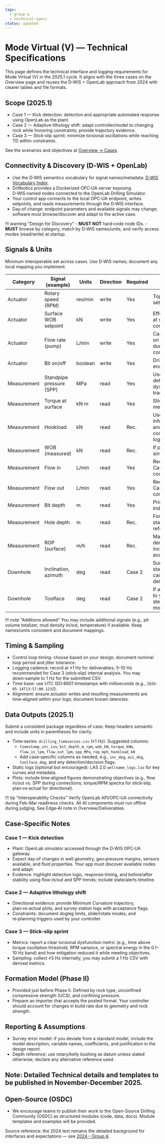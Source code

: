 ```yaml
---
tags:
  - group-a
  - technical-specs
status: updated
---
```


# Mode Virtual (V) — Technical Specifications

This page defines the technical interface and logging requirements for Mode Virtual (V) in the 2025.1 cycle. It aligns with the three cases on the Overview page and reuses the D‑WIS + OpenLab approach from 2024 with clearer tables and file formats.

## Scope (2025.1)

- Case 1 — Kick detection: detection and appropriate automated response using OpenLab as the plant.
- Case 2 — Adaptive lithology shift: adapt controller/model to changing rock while honoring constraints; provide trajectory evidence.
- Case 3 — Stick‑slip sprint: minimize torsional oscillations while reaching TD within constraints.

See the scenarios and objectives at [Overview → Cases](overview.md#cases-20251).

## Connectivity & Discovery (D‑WIS + OpenLab)

- Use the D‑WIS semantics vocabulary for signal names/metadata: [D‑WIS Vocabulary Index](https://d-wis.org/vocabulary-index/).
- Drillbotics provides a Dockerized OPC‑UA server exposing D‑WIS‑named nodes connected to the OpenLab Drilling Simulator.
- Your control app connects to the local OPC‑UA endpoint, writes setpoints, and reads measurements through the D‑WIS interface.
- Day‑of change: endpoint parameters and available signals may change; software must browse/discover and adapt to the active case.

!!! warning "Design for Discovery"
    - **MUST NOT** hard‑code node IDs.
    - **MUST** browse by category, match by D‑WIS names/units, and verify access modes (read/write) at startup.

## Signals & Units

Minimum interoperable set across cases. Use D‑WIS names; document any local mapping you implement.

| Category | Signal (example) | Units | Direction | Required | Notes |
| --- | --- | --- | --- | --- | --- |
| Actuator | Rotary speed (RPM) | rev/min | write | Yes | Top‑drive setpoint |
| Actuator | Surface WOB setpoint | kN | write | Yes | Effective WOB at surface controller |
| Actuator | Flow rate (pump) | L/min | write | Yes | Case 1 relies on flow steps during connections |
| Actuator | Bit on/off | boolean | write | Yes | Drilling enable/disable |
| Measurement | Standpipe pressure (SPP) | MPa | read | Yes | Used in kick detection and dysfunction tracking |
| Measurement | Torque at surface | kN·m | read | Yes | Stick‑slip metrics |
| Measurement | Hookload | kN | read | Rec. | Useful for inferred WOB and connection logic |
| Measurement | WOB (measured) | kN | read | Rec. | If provided by simulator/case |
| Measurement | Flow in | L/min | read | Yes | Required for Case 1 comparisons |
| Measurement | Flow out | L/min | read | Yes | Required for Case 1 comparisons |
| Measurement | Bit depth | m | read | Yes | Primary depth index |
| Measurement | Hole depth | m | read | Rec. | For drilling state and ROP reference |
| Measurement | ROP (surface) | m/h | read | Rec. | May be derived; include if available |
| Downhole | Inclination, azimuth | deg | read | Case 2 | Survey model; station cadence per deliverables |
| Downhole | Toolface | deg | read | Case 2 | If applicable to your steering model |

!!! note "Additions allowed"
    You may include additional signals (e.g., pit volume totalizer, mud density in/out, temperature) if available. Keep names/units consistent and document mappings.

## Timing & Sampling

- Control loop timing: choose based on your design; document nominal loop period and jitter tolerance.
- Logging cadence: record at ≥1 Hz for deliverables; 5–10 Hz recommended for Case 3 (stick‑slip) internal analysis. You may down‑sample to 1 Hz for the submitted CSV.
- Time base: use UTC ISO‑8601 timestamps with milliseconds (e.g., `2026-05-14T13:57:00.123Z`).
- Alignment: ensure actuator writes and resulting measurements are time‑aligned within your logs; document known latencies.

## Data Outputs (2025.1)

Submit a consistent package regardless of case. Keep headers semantic and include units in parentheses for clarity.

- Time‑series: `drilling_timeseries.csv` (≥1 Hz). Suggested columns:
  - `timestamp_utc_iso`, `bit_depth_m`, `rpm`, `wob_kN`, `torque_kNm`, `flow_in_lpm`, `flow_out_lpm`, `spp_MPa`, `rop_mph`, `hookload_kN`
  - Add case‑specific columns as needed, e.g., `inc_deg`, `azi_deg`, `toolface_deg`, and any detection/decision flags.
- Static logs (optional but encouraged): LAS 2.0 `wellname_logs.las` for key curves and metadata.
- Plots: include time‑aligned figures demonstrating objectives (e.g., flow in/out vs. SPP during connections; torque/RPM spectra for stick‑slip; plan‑vs‑actual for directional).

!!! tip "Interoperability Checks"
    Verify OpenLab API/OPC‑UA connectivity during Feb–Mar readiness checks. All AI components must run offline during judging. See Edge‑AI note in Overview/Deliverables.

## Case‑Specific Notes

### Case 1 — Kick detection

- Plant: OpenLab simulator accessed through the D‑WIS OPC‑UA gateway.
- Expect day‑of changes in well geometry, geo‑pressure margins, sensors available, and fluid properties. Your app must discover available nodes and adapt.
- Evidence: highlight detection logic, response timing, and before/after stability using flow in/out and SPP trends; include state/alerts timeline.

### Case 2 — Adaptive lithology shift

- Directional evidence: provide Minimum Curvature trajectory, plan‑vs‑actual plots, and survey station logs with acceptance flags.
- Constraints: document dogleg limits, slide/rotate modes, and re‑planning triggers used by your controller.

### Case 3 — Stick‑slip sprint

- Metrics: report a clear torsional dysfunction metric (e.g., time above torque oscillation threshold, RPM variance, or spectral energy in the 0.1–10 Hz band) and how mitigation reduced it while meeting objectives.
- Sampling: collect ≥5 Hz internally; you may submit a 1 Hz CSV with derived metrics.

## Formation Model (Phase II)

- Provided just before Phase II. Defined by rock type, unconfined compressive strength (UCS), and confining pressure.
- Prepare an importer that accepts the posted format. Your controller should account for changes in build rate due to geometry and rock strength.

## Reporting & Assumptions

- Survey error model: if you deviate from a standard model, include the model description, variable names, coefficients, and justification in the design report.
- Depth reference: use rotary/kelly bushing as datum unless stated otherwise; declare any alternative reference used.

## Note: Detailed Technical details and templates to be published in November-December 2025.

## Open-Source (OSDC)

- We encourage teams to publish their work to the Open-Source Drilling Community (OSDC) as structured modules (code, data, docs). Module templates and examples will be provided.

Source reference: the 2024 text remains the detailed background for interfaces and expectations — see [2024 – Group A](../../2024/group-a.md).
